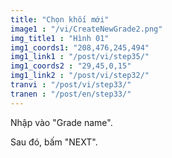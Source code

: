 ```yaml
---
title: "Chọn khối mới"
image1 : "/vi/CreateNewGrade2.png"
img_title1 : "Hình 01"
img1_coords1: "208,476,245,494"
img1_link1 : "/post/vi/step35/"
img1_coords2 : "29,45,0,15"
img1_link2 : "/post/vi/step32/"
tranvi : "/post/vi/step33/"
tranen : "/post/en/step33/"
---
```

Nhập vào "Grade name".

Sau đó, bấm "NEXT".
